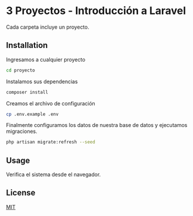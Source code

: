 # 3 Proyectos - Introducción a Laravel

Cada carpeta incluye un proyecto.

## Installation

Ingresamos a cualquier proyecto

```bash
cd proyecto
```
Instalamos sus dependencias

```bash
composer install
```
Creamos el archivo de configuración

```bash
cp .env.example .env
```
Finalmente configuramos los datos de nuestra base de datos y ejecutamos migraciones.

```bash
php artisan migrate:refresh --seed
```

## Usage

Verifica el sistema desde el navegador. 

## License
[MIT](https://choosealicense.com/licenses/mit/)